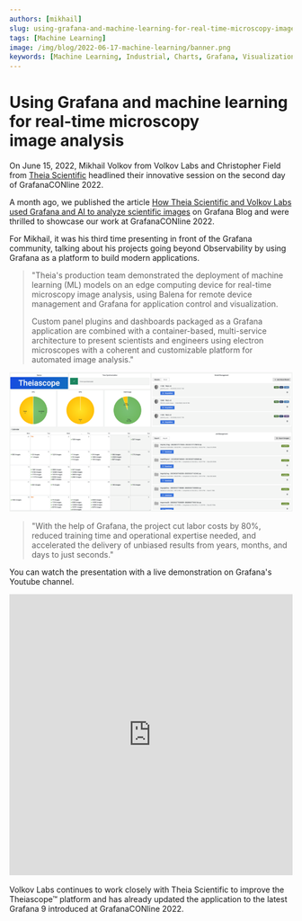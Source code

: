 ```yaml
---
authors: [mikhail]
slug: using-grafana-and-machine-learning-for-real-time-microscopy-image-analysis-9e78e210cddb
tags: [Machine Learning]
image: /img/blog/2022-06-17-machine-learning/banner.png
keywords: [Machine Learning, Industrial, Charts, Grafana, Visualization]
---
```


# Using Grafana and machine learning for real-time microscopy image analysis

On June 15, 2022, Mikhail Volkov from Volkov Labs and Christopher Field from [Theia Scientific](https://www.theiascientific.com/) headlined their innovative session on the second day of GrafanaCONline 2022.

<!--truncate-->

A month ago, we published the article [How Theia Scientific and Volkov Labs used Grafana and AI to analyze scientific images](https://grafana.com/blog/2022/04/29/how-theia-scientific-and-volkov-labs-use-grafana-and-ai-to-analyze-scientific-images/) on Grafana Blog and were thrilled to showcase our work at GrafanaCONline 2022.

For Mikhail, it was his third time presenting in front of the Grafana community, talking about his projects going beyond Observability by using Grafana as a platform to build modern applications.

> "Theia's production team demonstrated the deployment of machine learning (ML) models on an edge computing device for real-time microscopy image analysis, using Balena for remote device management and Grafana for application control and visualization.
>
> Custom panel plugins and dashboards packaged as a Grafana application are combined with a container-based, multi-service architecture to present scientists and engineers using electron microscopes with a coherent and customizable platform for automated image analysis."

![The home dashboard of the Theiascope™ application includes Model and Job Management panels](dashboard.png)

> "With the help of Grafana, the project cut labor costs by 80%, reduced training time and operational expertise needed, and accelerated the delivery of unbiased results from years, months, and days to just seconds."

You can watch the presentation with a live demonstration on Grafana's Youtube channel.

<iframe width="100%" height="500" src="https://www.youtube.com/embed/WRPnTFBX4rg" title="Using Grafana and machine learning for real time microscopy image analysis" frameBorder="0" allow="accelerometer; autoplay; clipboard-write; encrypted-media; gyroscope; picture-in-picture" allowFullScreen></iframe>

Volkov Labs continues to work closely with Theia Scientific to improve the Theiascope™ platform and has already updated the application to the latest Grafana 9 introduced at GrafanaCONline 2022.